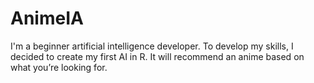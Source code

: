 # AnimeIA
I'm a beginner artificial intelligence developer. To develop my skills, I decided to create my first AI in R. It will recommend an anime based on what you’re looking for.
